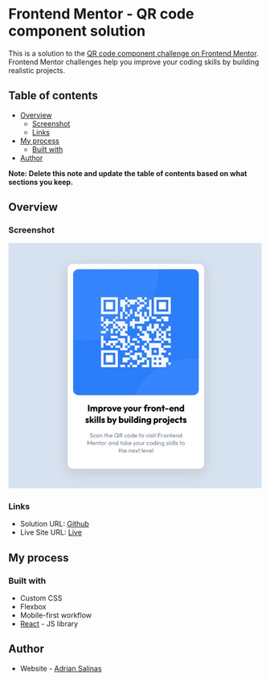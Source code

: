 # Frontend Mentor - QR code component solution

This is a solution to the [QR code component challenge on Frontend Mentor](https://www.frontendmentor.io/challenges/qr-code-component-iux_sIO_H). Frontend Mentor challenges help you improve your coding skills by building realistic projects. 

## Table of contents

- [Overview](#overview)
  - [Screenshot](#screenshot)
  - [Links](#links)
- [My process](#my-process)
  - [Built with](#built-with)
- [Author](#author)

**Note: Delete this note and update the table of contents based on what sections you keep.**

## Overview

### Screenshot

![Screen Shot](./src/assets/screenshot.jpg)

### Links

- Solution URL: [Github](https://github.com/a-dri-an-S/QRCode)
- Live Site URL: [Live](https://fem-qrcode-challenge.netlify.app/)

## My process

### Built with

- Custom CSS
- Flexbox
- Mobile-first workflow
- [React](https://reactjs.org/) - JS library

## Author

- Website - [Adrian Salinas](https://www.adriansalinas.tech/)
